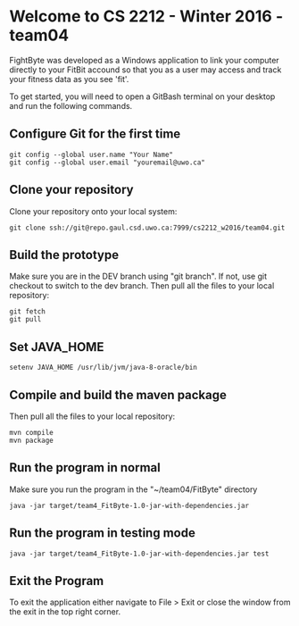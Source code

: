 # Welcome to CS 2212 - Winter 2016 - team04

FightByte was developed as a Windows application to link your computer directly to your FitBit accound so that you as a user may access and track your fitness data as you see 'fit'. 

To get started, you will need to open a GitBash terminal on your desktop and run the following commands.

## Configure Git for the first time

```
git config --global user.name "Your Name"
git config --global user.email "youremail@uwo.ca"
```

## Clone your repository

Clone your repository onto your local system:

```
git clone ssh://git@repo.gaul.csd.uwo.ca:7999/cs2212_w2016/team04.git
```

## Build the prototype

Make sure you are in the DEV branch using "git branch". If not, use git checkout to switch to the dev branch.
Then pull all the files to your local repository:
```
git fetch
git pull
```

## Set JAVA_HOME
```
setenv JAVA_HOME /usr/lib/jvm/java-8-oracle/bin
```

## Compile and build the maven package
Then pull all the files to your local repository:
```
mvn compile
mvn package
```

## Run the program in normal
Make sure you run the program in the  "~/team04/FitByte" directory
```
java -jar target/team4_FitByte-1.0-jar-with-dependencies.jar
```

## Run the program in testing mode
```
java -jar target/team4_FitByte-1.0-jar-with-dependencies.jar test
```

## Exit the Program
To exit the application either navigate to File > Exit or close the window from the exit in the top right corner.

